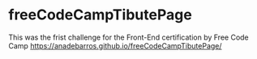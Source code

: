 # freeCodeCampTibutePage

This was the frist challenge for the Front-End certification by Free Code Camp
https://anadebarros.github.io/freeCodeCampTibutePage/

